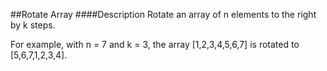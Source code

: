 ##Rotate Array
####Description
Rotate an array of n elements to the right by k steps.

For example, 
with n = 7 and k = 3, the array [1,2,3,4,5,6,7] is rotated to [5,6,7,1,2,3,4].